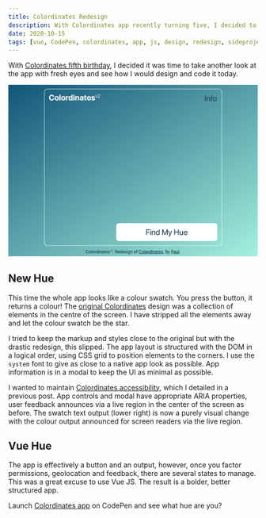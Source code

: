 ```yaml
---
title: Colordinates Redesign
description: With Colordinates app recently turning five, I decided to give the app a new look, built on top of Vue JS code
date: 2020-10-15
tags: [vue, CodePen, colordinates, app, js, design, redesign, sideproject]
---
```


With [Colordinates fifth birthday](/blog/colordinates-turns-five/), I decided it was time to take another look at the app with fresh eyes and see how I would design and code it today.

![Colordinates Redesign](/assets/images/colordinates-redesign.jpg)

## New Hue

This time the whole app looks like a colour swatch. You press the button, it returns a colour! The [original Colordinates](/blog/colordinates/) design was a collection of elements in the centre of the screen. I have stripped all the elements away and let the colour swatch be the star.

I tried to keep the markup and styles close to the original but with the drastic redesign, this slipped. The app layout is structured with the DOM in a logical order, using CSS grid to position elements to the corners. I use the `system` font to give as close to a native app look as possible. App information is in a modal to keep the UI as minimal as possible.

I wanted to maintain [Colordinates accessibility](/blog/colordinates-app-a11y/), which I detailed in a previous post. App controls and modal have appropriate ARIA properties, user feedback announces via a live region in the center of the screen as before. The swatch text output (lower right) is now a purely visual change with the colour output announced for screen readers via the live region.

## Vue Hue

The app is effectively a button and an output, however, once you factor permissions, geolocation and feedback, there are several states to manage. This was a great excuse to use Vue JS. The result is a bolder, better structured app.

Launch [Colordinates app](https://codepen.io/plfstr/full/oNgxGwa) on CodePen and see what hue are you?